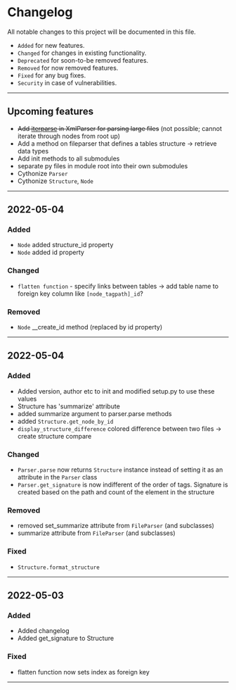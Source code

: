 # Changelog
All notable changes to this project will be documented in this file.
 - `Added` for new features.
 - `Changed` for changes in existing functionality.
 - `Deprecated` for soon-to-be removed features.
 - `Removed` for now removed features.
 - `Fixed` for any bug fixes.
 - `Security` in case of vulnerabilities.
<hr>
 

## Upcoming features
 - ~~Add [iterparse](https://stackoverflow.com/questions/53445280/python-lxml-iterparse-is-skipping-first-event) in XmlParser for parsing large files~~ (not possible; cannot iterate through nodes from root up)
 - Add a method on fileparser that defines a tables structure -> retrieve data types
 - Add init methods to all submodules
 - separate py files in module root into their own submodules
 - Cythonize `Parser`
 - Cythonize `Structure`, `Node`
<hr>

## 2022-05-04
### Added
- `Node` added structure_id property
- `Node` added id property
### Changed
- `flatten function` - specify links between tables -> add table name to foreign key column like `[node_tagpath]_id`?
### Removed
- `Node` __create_id method (replaced by id property)
<hr>


## 2022-05-04
### Added
- Added version, author etc to init and modified setup.py to use these values
- Structure has 'summarize' attribute
- added summarize argument to parser.parse methods
- added `Structure.get_node_by_id`
- `display_structure_difference` colored difference between two files -> create structure compare
### Changed
- `Parser.parse` now returns `Structure` instance instead of setting it as an attribute in the `Parser` class
- `Parser.get_signature` is now indifferent of the order of tags. Signature is created based on the path and count of the element in the structure
### Removed
- removed set_summarize attribute from `FileParser` (and subclasses)
- summarize attribute from `FileParser` (and subclasses)
### Fixed
- `Structure.format_structure` 
<hr>



## 2022-05-03
### Added
- Added changelog 
- Added get_signature to Structure
### Fixed
- flatten function now sets index as foreign key
<hr>

